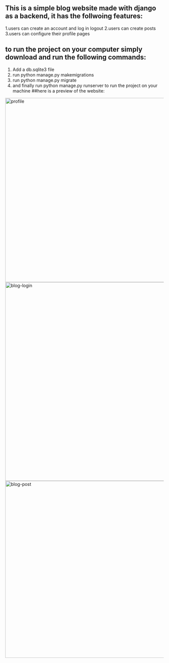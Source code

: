## This is a simple blog website made with django as a backend, it has the follwoing features:
1.users can create an account and log in logout
2.users can create posts
3.users can configure their profile pages

## to run the project on your computer simply download and run the following commands:
1. Add a db.sqlite3 file
2. run python manage.py makemigrations
3. run python manage.py migrate
4. and finally run python manage.py runserver to run the project on your machine
   ##here is a preview of the website:

<img width="586" alt="profile" src="https://github.com/kidusw/Django-blog-app/assets/99359601/4be91a89-c14f-4f7e-b35f-010a9a02a5a4">
<img width="632" alt="blog-login" src="https://github.com/kidusw/Django-blog-app/assets/99359601/e15915ca-5833-41df-80e8-6370adba83f7">
<img width="563" alt="blog-post" src="https://github.com/kidusw/Django-blog-app/assets/99359601/325c7c08-2f07-47f8-849e-9cca79327ab5">
